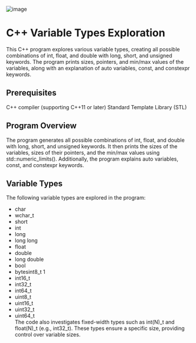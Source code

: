 ![image](https://github.com/cavadibrahimli1/sct_hw/assets/76445357/9b9ccf77-76b5-44e5-98ef-a2b7e28176c6)

# C++ Variable Types Exploration
This C++ program explores various variable types, creating all possible combinations of int, float, and double with long, short, and unsigned keywords. The program prints sizes, pointers, and min/max values of the variables, along with an explanation of auto variables, const, and constexpr keywords.

## Prerequisites
C++ compiler (supporting C++11 or later)
Standard Template Library (STL)

## Program Overview
The program generates all possible combinations of int, float, and double with long, short, and unsigned keywords. It then prints the sizes of the variables, sizes of their pointers, and the min/max values using std::numeric_limits(). Additionally, the program explains auto variables, const, and constexpr keywords.

## Variable Types
The following variable types are explored in the program:

- char                                        
- wchar_t                                    
- short                                       
- int                                          
- long                                         
- long long                                   
- float                                        
- double                                       
- long double                                 
- bool                                         
- bytesint8_t                  1                    
- int16_t                                      
- int32_t                                      
- int64_t                                      
- uint8_t                                      
- uint16_t                                     
- uint32_t                                     
- uint64_t                                    
The code also investigates fixed-width types such as int(N)_t and float(N)_t (e.g., int32_t). These types ensure a specific size, providing control over variable sizes.
